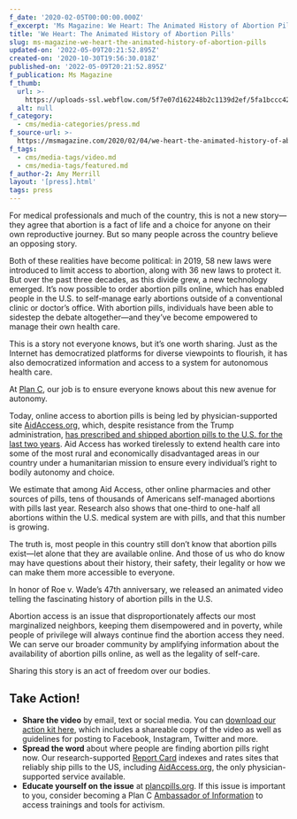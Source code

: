```yaml
---
f_date: '2020-02-05T00:00:00.000Z'
f_excerpt: 'Ms Magazine: We Heart: The Animated History of Abortion Pills'
title: 'We Heart: The Animated History of Abortion Pills'
slug: ms-magazine-we-heart-the-animated-history-of-abortion-pills
updated-on: '2022-05-09T20:21:52.895Z'
created-on: '2020-10-30T19:56:30.018Z'
published-on: '2022-05-09T20:21:52.895Z'
f_publication: Ms Magazine
f_thumb:
  url: >-
    https://uploads-ssl.webflow.com/5f7e07d162248b2c1139d2ef/5fa1bccc4274526737a75034_Ms%20Magazine-%20We%20Heart-%20The%20Animated%20History%20of%20Abortion%20Pills.png
  alt: null
f_category:
  - cms/media-categories/press.md
f_source-url: >-
  https://msmagazine.com/2020/02/04/we-heart-the-animated-history-of-abortion-pills/?fbclid=IwAR287OwZBeJbQ9imnaqTGFTkaw9ixm4Ho9SoxEuQDPsloTdmz_IK2uGZtI8
f_tags:
  - cms/media-tags/video.md
  - cms/media-tags/featured.md
f_author-2: Amy Merrill
layout: '[press].html'
tags: press
---
```


For medical professionals and much of the country, this is not a new story—they agree that abortion is a fact of life and a choice for anyone on their own reproductive journey. But so many people across the country believe an opposing story. 

Both of these realities have become political: in 2019, 58 new laws were introduced to limit access to abortion, along with 36 new laws to protect it. But over the past three decades, as this divide grew, a new technology emerged. It’s now possible to order abortion pills online, which has enabled people in the U.S. to self-manage early abortions outside of a conventional clinic or doctor’s office. With abortion pills, individuals have been able to sidestep the debate altogether—and they’ve become empowered to manage their own health care. 

This is a story not everyone knows, but it’s one worth sharing. Just as the Internet has democratized platforms for diverse viewpoints to flourish, it has also democratized information and access to a system for autonomous health care.  

At [Plan C](https://plancpills.org/), our job is to ensure everyone knows about this new avenue for autonomy.

Today, online access to abortion pills is being led by physician-supported site [AidAccess.org](https://aidaccess.org/), which, despite resistance from the Trump administration, [has prescribed and shipped abortion pills to the U.S. for the last two years](https://msmagazine.com/2019/05/20/aid-access-will-continue-providing-abortion-care-in-defiance-of-the-fda/). Aid Access has worked tirelessly to extend health care into some of the most rural and economically disadvantaged areas in our country under a humanitarian mission to ensure every individual’s right to bodily autonomy and choice. 

We estimate that among Aid Access, other online pharmacies and other sources of pills, tens of thousands of Americans self-managed abortions with pills last year. Research also shows that one-third to one-half all abortions within the U.S. medical system are with pills, and that this number is growing.

The truth is, most people in this country still don’t know that abortion pills exist—let alone that they are available online. And those of us who do know may have questions about their history, their safety, their legality or how we can make them more accessible to everyone.

In honor of Roe v. Wade’s 47th anniversary, we released an animated video telling the fascinating history of abortion pills in the U.S. 

Abortion access is an issue that disproportionately affects our most marginalized neighbors, keeping them disempowered and in poverty, while people of privilege will always continue find the abortion access they need. We can serve our broader community by amplifying information about the availability of abortion pills online, as well as the legality of self-care. 

Sharing this story is an act of freedom over our bodies. 

**Take Action!**
----------------

*   **Share the video** by email, text or social media. You can [download our action kit here](https://docs.google.com/document/d/1Xvmy-Qr7juTCSchh7GB2vCB1DKc_Mz_gnFbFY_wUGuQ/edit?usp=sharing), which includes a shareable copy of the video as well as guidelines for posting to Facebook, Instagram, Twitter and more.
*   **Spread the word** about where people are finding abortion pills right now. Our research-supported [Report Card](https://plancpills.org/reportcard) indexes and rates sites that reliably ship pills to the US, including [AidAccess.org](https://aidaccess.org/), the only physician-supported service available.
*   **Educate yourself on the issue** at [plancpills.org](https://plancpills.org/). If this issue is important to you, consider becoming a Plan C [Ambassador of Information](https://plancpills.org/ambassador-information) to access trainings and tools for activism.
